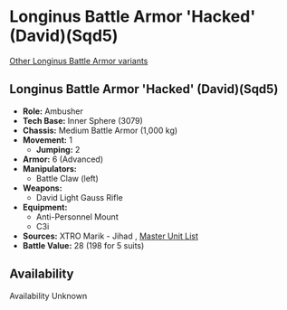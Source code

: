 # Longinus Battle Armor 'Hacked' (David)(Sqd5) 

[Other Longinus Battle Armor variants](../longinus_battle_armor.md) 

## Longinus Battle Armor 'Hacked' (David)(Sqd5) 

- **Role:** Ambusher 
- **Tech Base:** Inner Sphere (3079) 
- **Chassis:** Medium Battle Armor (1,000 kg) 
- **Movement:** 1 
  - **Jumping:** 2 
- **Armor:** 6 (Advanced) 
- **Manipulators:** 
  - Battle Claw (left) 
- **Weapons:** 
  - David Light Gauss Rifle 
- **Equipment:** 
  - Anti-Personnel Mount 
  - C3i 
- **Sources:** XTRO Marik - Jihad , [Master Unit List](http://masterunitlist.info/Unit/Details/8562) 
- **Battle Value:** 28 (198 for 5 suits) 

## Availability 

Availability Unknown 


